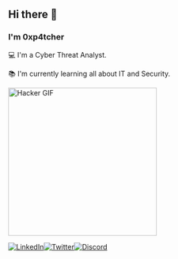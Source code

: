 <!--
**0xp4tcher/0xp4tcher** is a ✨ _special_ ✨ repository because its `README.md` (this file) appears on your GitHub profile.

Here are some ideas to get you started:

- 🔭 I’m currently working on ...
- 🌱 I’m currently learning ...
- 👯 I’m looking to collaborate on ...
- 🤔 I’m looking for help with ...
- 💬 Ask me about ...
- 📫 How to reach me: ...
- 😄 Pronouns: ...
- ⚡ Fun fact: ...
-->

## Hi there 👋

### I'm 0xp4tcher

:computer: I'm a Cyber Threat Analyst.

:books: I'm currently learning all about IT and Security.

<img src="https://media.giphy.com/media/l2SpLKaWuk8YjTw2c/giphy.gif" width="300" alt="Hacker GIF">


[![LinkedIn](https://img.shields.io/badge/LinkedIn-000?style=for-the-badge&logo=linkedin&logoColor=0E76A8)](https://www.linkedin.com/in/sashwin-0xp4tcher)[![Twitter](https://img.shields.io/badge/Twitter-000?style=for-the-badge&logo=twitter)](https://twitter.com/@eldersoares52)[![Discord](https://img.shields.io/badge/Discord-000?style=for-the-badge&logo=discord)](https://discordapp.com/users/1044956222358556762)

